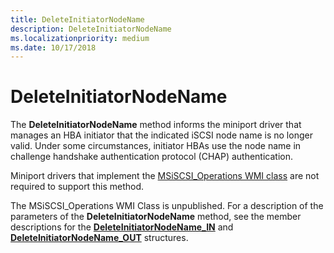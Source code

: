 ```yaml
---
title: DeleteInitiatorNodeName
description: DeleteInitiatorNodeName
ms.localizationpriority: medium
ms.date: 10/17/2018
---
```


# DeleteInitiatorNodeName


The **DeleteInitiatorNodeName** method informs the miniport driver that manages an HBA initiator that the indicated iSCSI node name is no longer valid. Under some circumstances, initiator HBAs use the node name in challenge handshake authentication protocol (CHAP) authentication.

Miniport drivers that implement the [MSiSCSI\_Operations WMI class](msiscsi-operations-wmi-class.md) are not required to support this method.

The MSiSCSI\_Operations WMI Class is unpublished. For a description of the parameters of the **DeleteInitiatorNodeName** method, see the member descriptions for the [**DeleteInitiatorNodeName\_IN**](/windows-hardware/drivers/ddi/iscsiop/ns-iscsiop-_deleteinitiatornodename_in) and [**DeleteInitiatorNodeName\_OUT**](/windows-hardware/drivers/ddi/iscsiop/ns-iscsiop-_deleteinitiatornodename_out) structures.

 

